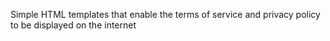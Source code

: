 Simple HTML templates that enable the terms of service and privacy policy to be displayed on the internet